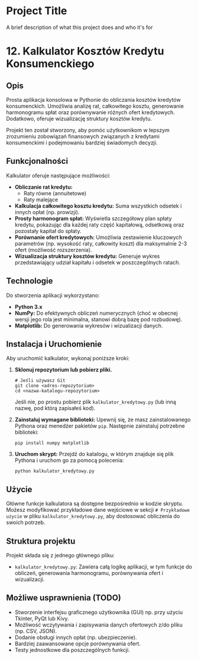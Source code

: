 # Project Title

A brief description of what this project does and who it's for

# 12. Kalkulator Kosztów Kredytu Konsumenckiego

## Opis

Prosta aplikacja konsolowa w Pythonie do obliczania kosztów kredytów konsumenckich. Umożliwia analizę rat, całkowitego kosztu, generowanie harmonogramu spłat oraz porównywanie różnych ofert kredytowych. Dodatkowo, oferuje wizualizację struktury kosztów kredytu.

Projekt ten został stworzony, aby pomóc użytkownikom w lepszym zrozumieniu zobowiązań finansowych związanych z kredytami konsumenckimi i podejmowaniu bardziej świadomych decyzji.

## Funkcjonalności

Kalkulator oferuje następujące możliwości:

*   **Obliczanie rat kredytu:**
    *   Raty równe (annuitetowe)
    *   Raty malejące
*   **Kalkulacja całkowitego kosztu kredytu:** Suma wszystkich odsetek i innych opłat (np. prowizji).
*   **Prosty harmonogram spłat:** Wyświetla szczegółowy plan spłaty kredytu, pokazując dla każdej raty część kapitałową, odsetkową oraz pozostały kapitał do spłaty.
*   **Porównanie ofert kredytowych:** Umożliwia zestawienie kluczowych parametrów (np. wysokość raty, całkowity koszt) dla maksymalnie 2-3 ofert (możliwość rozszerzenia).
*   **Wizualizacja struktury kosztów kredytu:** Generuje wykres przedstawiający udział kapitału i odsetek w poszczególnych ratach.

## Technologie

Do stworzenia aplikacji wykorzystano:

*   **Python 3.x**
*   **NumPy:** Do efektywnych obliczeń numerycznych (choć w obecnej wersji jego rola jest minimalna, stanowi dobrą bazę pod rozbudowę).
*   **Matplotlib:** Do generowania wykresów i wizualizacji danych.

## Instalacja i Uruchomienie

Aby uruchomić kalkulator, wykonaj poniższe kroki:

1.  **Sklonuj repozytorium lub pobierz pliki.**
    ```
    # Jeśli używasz Git
    git clone <adres-repozytorium>
    cd <nazwa-katalogu-repozytorium>
    ```
    Jeśli nie, po prostu pobierz plik `kalkulator_kredytowy.py` (lub inną nazwę, pod którą zapisałeś kod).

2.  **Zainstaluj wymagane biblioteki:**
    Upewnij się, że masz zainstalowanego Pythona oraz menedżer pakietów `pip`. Następnie zainstaluj potrzebne biblioteki:
    ```
    pip install numpy matplotlib
    ```

3.  **Uruchom skrypt:**
    Przejdź do katalogu, w którym znajduje się plik Pythona i uruchom go za pomocą polecenia:
    ```
    python kalkulator_kredytowy.py
    ```

## Użycie

Główne funkcje kalkulatora są dostępne bezpośrednio w kodzie skryptu. Możesz modyfikować przykładowe dane wejściowe w sekcji `# Przykładowe użycie` w pliku `kalkulator_kredytowy.py`, aby dostosować obliczenia do swoich potrzeb.

## Struktura projektu

Projekt składa się z jednego głównego pliku:

*   `kalkulator_kredytowy.py`: Zawiera całą logikę aplikacji, w tym funkcje do obliczeń, generowania harmonogramu, porównywania ofert i wizualizacji.

## Możliwe usprawnienia (TODO)

*   Stworzenie interfejsu graficznego użytkownika (GUI) np. przy użyciu Tkinter, PyQt lub Kivy.
*   Możliwość wczytywania i zapisywania danych ofertowych z/do pliku (np. CSV, JSON).
*   Dodanie obsługi innych opłat (np. ubezpieczenie).
*   Bardziej zaawansowane opcje porównywania ofert.
*   Testy jednostkowe dla poszczególnych funkcji.

